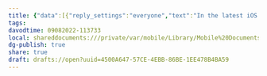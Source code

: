 ```yaml
---
title: {"data":[{"reply_settings":"everyone","text":"In the latest iOS beta you can now try out 2 GPT-3-powered text generation actions:\n\n⚙️ Generate Text\n✏️ Edit Text\n\nThis let’s you do some truly ✨magical✨ things  - from creative writing &amp; language translations to unstructured data parsing &amp; sentiment analysis. https://t.co/OyiQuzCCIi","context_annotations":[{"domain":{"id":"47","name":"Brand","description":"Brands and Companies"},"entity":{"id":"10026364281","name":"Apple"}},{"domain":{"id":"47","name":"Brand","description":"Brands and Companies"},"entity":{"id":"10026364281","name":"Apple"}},{"domain":{"id":"48","name":"Product","description":"Products created by Brands.  Examples: Ford Explorer, Apple iPhone."},"entity":{"id":"10044903039","name":"Apple - iOS"}}],"id":"1546539867634532352","entities":{"urls":[{"start":270,"end":293,"url":"https://t.co/OyiQuzCCIi","expanded_url":"https://twitter.com/ToolboxProApp/status/1546539867634532352/photo/1","display_url":"pic.twitter.com/OyiQuzCCIi","media_key":"3_1546539861980717063"},{"start":270,"end":293,"url":"https://t.co/OyiQuzCCIi","expanded_url":"https://twitter.com/ToolboxProApp/status/1546539867634532352/photo/1","display_url":"pic.twitter.com/OyiQuzCCIi","media_key":"3_1546539862114934784"},{"start":270,"end":293,"url":"https://t.co/OyiQuzCCIi","expanded_url":"https://twitter.com/ToolboxProApp/status/1546539867634532352/photo/1","display_url":"pic.twitter.com/OyiQuzCCIi","media_key":"3_1546539862542749696"},{"start":270,"end":293,"url":"https://t.co/OyiQuzCCIi","expanded_url":"https://twitter.com/ToolboxProApp/status/1546539867634532352/photo/1","display_url":"pic.twitter.com/OyiQuzCCIi","media_key":"3_1546539863150829574"}]},"attachments":{"media_keys":["3_1546539861980717063","3_1546539862114934784","3_1546539862542749696","3_1546539863150829574"]},"created_at":"2022-07-11T17:00:12.000Z","conversation_id":"1546539867634532352"}],"includes":{"media":[{"media_key":"3_1546539861980717063","type":"photo","url":"https://pbs.twimg.com/media/FXZpz4BXoAc0FC4.jpg"},{"media_key":"3_1546539862114934784","type":"photo","url":"https://pbs.twimg.com/media/FXZpz4hXoAA6L4W.jpg"},{"media_key":"3_1546539862542749696","type":"photo","url":"https://pbs.twimg.com/media/FXZpz6HXkAAoeNi.jpg"},{"media_key":"3_1546539863150829574","type":"photo","url":"https://pbs.twimg.com/media/FXZpz8YWIAYReII.jpg"}]}}
tags: 
davodtime: 09082022-113733
local: shareddocuments:///private/var/mobile/Library/Mobile%20Documents/iCloud~md~obsidian/Documents/OBSHIDDIAN/drafts/4500A647-57CE-4EBB-86BE-1EE478B4BA59.md
dg-publish: true
share: true
draft: drafts://open?uuid=4500A647-57CE-4EBB-86BE-1EE478B4BA59
---
```

